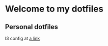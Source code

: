 # Welcome to my dotfiles

## Personal dotfiles

I3 config at
[a link](https://github.com/hmaciasc/i3-config)
